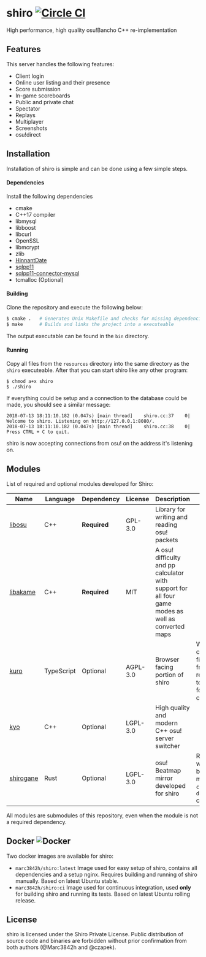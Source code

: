 # shiro [![Circle CI](https://img.shields.io/circleci/token/2f51bb1a72234696bbc4644894b40dd3687253dd/project/github/Marc3842h/shiro/master.svg?logo=circleci)](https://circleci.com/gh/Marc3842h/shiro)

High performance, high quality osu!Bancho C++ re-implementation

## Features

This server handles the following features:

* Client login
* Online user listing and their presence
* Score submission
* In-game scoreboards
* Public and private chat
* Spectator
* Replays
* Multiplayer
* Screenshots
* osu!direct

## Installation

Installation of shiro is simple and can be done using a few simple steps.

#### Dependencies

Install the following dependencies

* cmake
* C++17 compiler
* libmysql
* libboost
* libcurl
* OpenSSL
* libmcrypt
* zlib
* [HinnantDate](https://github.com/HowardHinnant/date)
* [sqlpp11](https://github.com/rbock/sqlpp11)
* [sqlpp11-connector-mysql](https://github.com/rbock/sqlpp11-connector-mysql)
* tcmalloc (Optional)

#### Building

Clone the repository and execute the following below:

```bash
$ cmake .   # Generates Unix Makefile and checks for missing dependencies
$ make      # Builds and links the project into a executeable
```

The output executable can be found in the `bin` directory.

#### Running

Copy all files from the `resources` directory into
the same directory as the `shiro` executeable. After that
you can start shiro like any other program:

```
$ chmod a+x shiro
$ ./shiro
```

If everything could be setup and a connection to the database could be made,
you should see a similar message:

```
2018-07-13 18:11:10.182 (0.047s) [main thread]    shiro.cc:37    0| Welcome to shiro. Listening on http://127.0.0.1:8080/.
2018-07-13 18:11:10.182 (0.047s) [main thread]    shiro.cc:38    0| Press CTRL + C to quit.
```

shiro is now accepting connections from osu! on the address
it's listening on.

## Modules

List of required and optional modules developed for Shiro:

| Name | Language | Dependency | License | Description | Info |
| ---- | -------- | ---------- | ------- | ----------- | ---- |
| [libosu](https://github.com/cyanidee/libosu) | C++ | **Required** | GPL-3.0 | Library for writing and reading osu! packets | |
| [libakame](https://github.com/Marc3842h/libakame) | C++ | **Required** | MIT | A osu! difficulty and pp calculator with support for all four game modes as well as converted maps | |
| [kuro](https://github.com/Marc3842h/kuro) | TypeScript | Optional | AGPL-3.0 | Browser facing portion of shiro | While shiro can run just fine without frontend, it is recommended to have one for convenience. |
| [kyo](https://github.com/Marc3842h/kyo) | C++ | Optional | LGPL-3.0 | High quality and modern C++ osu! server switcher | |
| [shirogane](https://github.com/Marc3842h/shirogane) | Rust | Optional | LGPL-3.0 | osu! Beatmap mirror developed for shiro | Required when setting beatmap mirror to `custom` in `direct.toml` config file. |

All modules are submodules of this repository, even when the module is not a required dependency.

## Docker ![Docker](https://img.shields.io/docker/pulls/marc3842h/shiro.svg)

Two docker images are available for shiro:

* `marc3842h/shiro:latest` Image used for easy setup of shiro, contains all dependencies and a setup nginx. Requires building and running of shiro manually. Based on latest Ubuntu stable.
* `marc3842h/shiro:ci` Image used for continuous integration, used **only** for building shiro and running its tests. Based on latest Ubuntu rolling release.

## License

shiro is licensed under the Shiro Private License. Public
distribution of source code and binaries are forbidden
without prior confirmation from both authors (@Marc3842h and @czapek).
